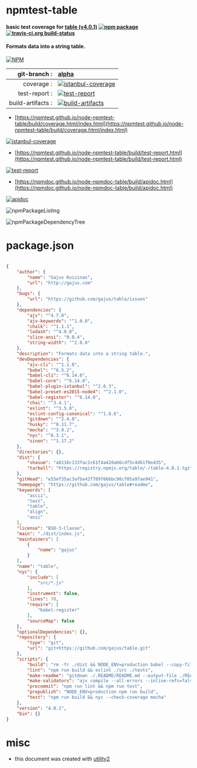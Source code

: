# npmtest-table

#### basic test coverage for  [table (v4.0.1)](https://github.com/gajus/table#readme)  [![npm package](https://img.shields.io/npm/v/npmtest-table.svg?style=flat-square)](https://www.npmjs.org/package/npmtest-table) [![travis-ci.org build-status](https://api.travis-ci.org/npmtest/node-npmtest-table.svg)](https://travis-ci.org/npmtest/node-npmtest-table)

#### Formats data into a string table.

[![NPM](https://nodei.co/npm/table.png?downloads=true&downloadRank=true&stars=true)](https://www.npmjs.com/package/table)

| git-branch : | [alpha](https://github.com/npmtest/node-npmtest-table/tree/alpha)|
|--:|:--|
| coverage : | [![istanbul-coverage](https://npmtest.github.io/node-npmtest-table/build/coverage.badge.svg)](https://npmtest.github.io/node-npmtest-table/build/coverage.html/index.html)|
| test-report : | [![test-report](https://npmtest.github.io/node-npmtest-table/build/test-report.badge.svg)](https://npmtest.github.io/node-npmtest-table/build/test-report.html)|
| build-artifacts : | [![build-artifacts](https://npmtest.github.io/node-npmtest-table/glyphicons_144_folder_open.png)](https://github.com/npmtest/node-npmtest-table/tree/gh-pages/build)|

- [https://npmtest.github.io/node-npmtest-table/build/coverage.html/index.html](https://npmtest.github.io/node-npmtest-table/build/coverage.html/index.html)

[![istanbul-coverage](https://npmtest.github.io/node-npmtest-table/build/screenCapture.buildCi.browser.%252Ftmp%252Fbuild%252Fcoverage.lib.html.png)](https://npmtest.github.io/node-npmtest-table/build/coverage.html/index.html)

- [https://npmtest.github.io/node-npmtest-table/build/test-report.html](https://npmtest.github.io/node-npmtest-table/build/test-report.html)

[![test-report](https://npmtest.github.io/node-npmtest-table/build/screenCapture.buildCi.browser.%252Ftmp%252Fbuild%252Ftest-report.html.png)](https://npmtest.github.io/node-npmtest-table/build/test-report.html)

- [https://npmdoc.github.io/node-npmdoc-table/build/apidoc.html](https://npmdoc.github.io/node-npmdoc-table/build/apidoc.html)

[![apidoc](https://npmdoc.github.io/node-npmdoc-table/build/screenCapture.buildCi.browser.%252Ftmp%252Fbuild%252Fapidoc.html.png)](https://npmdoc.github.io/node-npmdoc-table/build/apidoc.html)

![npmPackageListing](https://npmtest.github.io/node-npmtest-table/build/screenCapture.npmPackageListing.svg)

![npmPackageDependencyTree](https://npmtest.github.io/node-npmtest-table/build/screenCapture.npmPackageDependencyTree.svg)



# package.json

```json

{
    "author": {
        "name": "Gajus Kuizinas",
        "url": "http://gajus.com"
    },
    "bugs": {
        "url": "https://github.com/gajus/table/issues"
    },
    "dependencies": {
        "ajv": "^4.7.0",
        "ajv-keywords": "^1.0.0",
        "chalk": "^1.1.1",
        "lodash": "^4.0.0",
        "slice-ansi": "0.0.4",
        "string-width": "^2.0.0"
    },
    "description": "Formats data into a string table.",
    "devDependencies": {
        "ajv-cli": "^1.1.0",
        "babel": "^6.5.2",
        "babel-cli": "^6.14.0",
        "babel-core": "^6.14.0",
        "babel-plugin-istanbul": "^2.0.3",
        "babel-preset-es2015-node4": "^2.1.0",
        "babel-register": "^6.14.0",
        "chai": "^3.4.1",
        "eslint": "^3.5.0",
        "eslint-config-canonical": "^1.8.6",
        "gitdown": "^2.4.0",
        "husky": "^0.11.7",
        "mocha": "^3.0.2",
        "nyc": "^8.3.1",
        "sinon": "^1.17.2"
    },
    "directories": {},
    "dist": {
        "shasum": "a8116c133fac2c61f4a420ab6cdf5c4d61f0e435",
        "tarball": "https://registry.npmjs.org/table/-/table-4.0.1.tgz"
    },
    "gitHead": "e55ef35ac3afbe42f789f666bc98cf05a97ae941",
    "homepage": "https://github.com/gajus/table#readme",
    "keywords": [
        "ascii",
        "text",
        "table",
        "align",
        "ansi"
    ],
    "license": "BSD-3-Clause",
    "main": "./dist/index.js",
    "maintainers": [
        {
            "name": "gajus"
        }
    ],
    "name": "table",
    "nyc": {
        "include": [
            "src/*.js"
        ],
        "instrument": false,
        "lines": 70,
        "require": [
            "babel-register"
        ],
        "sourceMap": false
    },
    "optionalDependencies": {},
    "repository": {
        "type": "git",
        "url": "git+https://github.com/gajus/table.git"
    },
    "scripts": {
        "build": "rm -fr ./dist && NODE_ENV=production babel --copy-files ./src --out-dir ./dist && npm run make-validators",
        "lint": "npm run build && eslint ./src ./tests",
        "make-readme": "gitdown ./.README/README.md --output-file ./README.md",
        "make-validators": "ajv compile --all-errors --inline-refs=false -s src/schemas/config -c ajv-keywords/keywords/typeof -o dist/validateConfig.js && ajv compile --all-errors --inline-refs=false -s src/schemas/streamConfig -c ajv-keywords/keywords/typeof -o dist/validateStreamConfig.js",
        "precommit": "npm run lint && npm run test",
        "prepublish": "NODE_ENV=production npm run build",
        "test": "npm run build && nyc --check-coverage mocha"
    },
    "version": "4.0.1",
    "bin": {}
}
```



# misc
- this document was created with [utility2](https://github.com/kaizhu256/node-utility2)
